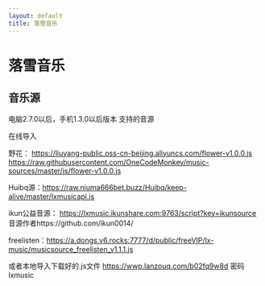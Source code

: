 ```yaml
---
layout: default
title: 落雪音乐
---
```


# 落雪音乐

## 音乐源

电脑2.7.0以后，手机1.3.0以后版本 支持的音源

在线导入

野花： https://liuyang-public.oss-cn-beijing.aliyuncs.com/flower-v1.0.0.js https://raw.githubusercontent.com/OneCodeMonkey/music-sources/master/js/flower-v1.0.0.js  

Huibq源：https://raw.niuma666bet.buzz/Huibq/keep-alive/master/lxmusicapi.js

ikun公益音源： https://lxmusic.ikunshare.com:9763/script?key=ikunsource 音源作者https://github.com/ikun0014/

freelisten：https://a.dongs.v6.rocks:7777/d/public/freeVIP/lx-music/musicsource_freelisten_v1.1.1.js

或者本地导入下载好的.js文件 https://wwp.lanzouq.com/b02fq9w8d 密码 lxmusic
